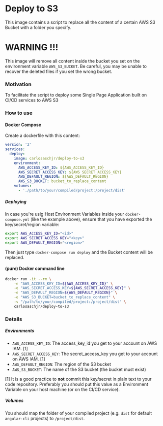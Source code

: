 # Deploy to S3

This image contains a script to replace all the content of a certain AWS S3 Bucket with a folder you specify.

# WARNING !!!
This image will remove all content inside the bucket you set on the environment variable `AWS_S3_BUCKET`. Be careful, you may be unable to recover the deleted files if you set the wrong bucket.

### Motivation

To facilitate the script to deploy some Single Page Application built on CI/CD services to AWS S3

### How to use

#### Docker Compose

Create a dockerfile with this content:

```yml
version: '2'
services:
  deploy:
    image: carlosaschjr/deploy-to-s3
    environment:
      AWS_ACCESS_KEY_ID: ${AWS_ACCESS_KEY_ID}
      AWS_SECRET_ACCESS_KEY: ${AWS_SECRET_ACCESS_KEY}
      AWS_DEFAULT_REGION: ${AWS_DEFAULT_REGION}
      AWS_S3_BUCKET: bucket_to_replace_content
    volumes:
      - './path/to/your/compiled/project:/project/dist'
```

##### Deploying

In case you're usig Host Environment Variables inside your `docker-compose.yml` (like the example above), ensure that you have exported the key/secret/region variable:

```bash
export AWS_ACCESS_KEY_ID="<id>"
export AWS_SECRET_ACCESS_KEY="<key>"
export AWS_DEFAULT_REGION="<region>"
```

Then just type `docker-compose run deploy` and the Bucket content will be replaced.

#### (pure) Docker command line

```bash
docker run -it --rm \
    -e "AWS_ACCESS_KEY_ID=${AWS_ACCESS_KEY_ID}" \
    -e "AWS_SECRET_ACCESS_KEY=${AWS_SECRET_ACCESS_KEY}" \
    -e "AWS_DEFAULT_REGION=${AWS_DEFAULT_REGION}" \
    -e "AWS_S3_BUCKET=bucket_to_replace_content" \
    -v "/path/to/your/compiled/project:/project/dist" \
    carlosaschjr/deploy-to-s3
```

### Details

##### Environments

- `AWS_ACCESS_KEY_ID`: The access_key_id you get to your account on AWS IAM. [1]
- `AWS_SECRET_ACCESS_KEY`: The secret_access_key you get to your account on AWS IAM. [1]
- `AWS_DEFAULT_REGION`: The region of the S3 bucket
- `AWS_S3_BUCKET`: The name of the S3 bucket (the bucket must exist)

[1] It is a good practice to **not** commit this key/secret in plain text to your code repository. Preferably you should put this value as a Environment Variable on your host machine (or on the CI/CD service).

##### Volumes

You should map the folder of your compiled project (e.g. `dist` for default `angular-cli` projects) to `/project/dist`.

